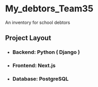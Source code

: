 # My_debtors_Team35
An inventory for school debtors
## Project Layout
* ### Backend: Python ( Django )
* ### Frontend: Next.js
* ### Database: PostgreSQL

